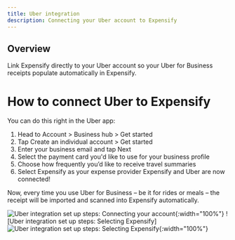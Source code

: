 ```yaml
---
title: Uber integration
description: Connecting your Uber account to Expensify
---
```

## Overview

Link Expensify directly to your Uber account so your Uber for Business receipts populate automatically in Expensify. 

# How to connect Uber to Expensify

You can do this right in the Uber app:

1. Head to Account > Business hub > Get started 
2. Tap Create an individual account > Get started
3. Enter your business email and tap Next
4. Select the payment card you'd like to use for your business profile
5. Choose how frequently you’d like to receive travel summaries 
6. Select Expensify as your expense provider
Expensify and Uber are now connected! 

Now, every time you use Uber for Business – be it for rides or meals – the receipt will be imported and scanned into Expensify automatically. 

![Uber integration set up steps: Connecting your account](https://help.expensify.com/assets/images/Uber1.png){:width="100%"}
![Uber integration set up steps: Selecting Expensify]
![Uber integration set up steps: Selecting Expensify](https://help.expensify.com/assets/images/Uber2.png){:width="100%"}
